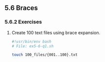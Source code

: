 ## 5.6 Braces

### 5.6.2 Exercises

1. Create 100 text files using brace expansion.

    ```bash
    #!usr/bin/env bash
    # File: ex5-6-q1.sh
    
    touch 100_files/{001..100}.txt
    ```

